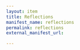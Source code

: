 ```yaml
---
layout: item
title: Reflections
manifest_name: reflections
permalink: reflections
external_manifest_url: 

---
```

<!-- Add an essay or interpretive material below this line,
using HTML or markdown.  Do not modify this file above this line -->
